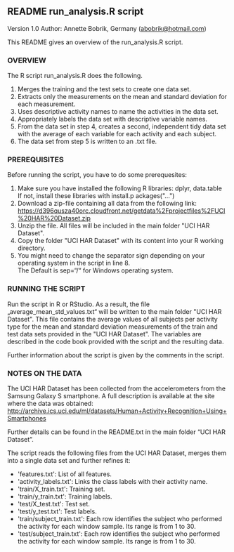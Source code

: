 ## README run_analysis.R script

Version 1.0
Author: Annette Bobrik, Germany (abobrik@hotmail.com)

This README gives an overview of the run_analysis.R script.

### OVERVIEW 

The R script run_analysis.R does the following.   
1.	Merges the training and the test sets to create one data set.  
2.	Extracts only the measurements on the mean and standard deviation for each measurement.   
3.	Uses descriptive activity names to name the activities in the data set.  
4.	Appropriately labels the data set with descriptive variable names.   
5.	From the data set in step 4, creates a second, independent tidy data set with the average 
	of each variable for each activity and each subject.  
6.	The data set from step 5 is written to an .txt file.  

### PREREQUISITES

Before running the script, you have to do some prerequesites:  
1.	Make sure you have installed the following R libraries: dplyr, data.table  
	If not, install these libraries with install.p ackages("...")  
2.	Download a zip-file containing all data from the following link:   
	https://d396qusza40orc.cloudfront.net/getdata%2Fprojectfiles%2FUCI%20HAR%20Dataset.zip   
3.	Unzip the file. All files will be included in the main folder "UCI HAR Dataset".   
4.	Copy the folder "UCI HAR Dataset" with its content into your R working directory.
5.	You might need to change the separator sign depending on your operating system in the script in line 8.  
	The Default is sep=“/“ for Windows operating system.  

### RUNNING THE SCRIPT

Run the script in R or RStudio. As a result, the file „average_mean_std_values.txt“ will be written to the main folder "UCI HAR Dataset".
This file contains the average values of all subjects per activity type for the mean and standard deviation measurements of the train and 
test data sets provided in the "UCI HAR Dataset". The variables are described in the code book provided with the script and the resulting data.

Further information about the script is given by the comments in the script.

### NOTES ON THE DATA
The UCI HAR Dataset has been collected from the accelerometers from the Samsung Galaxy S smartphone. A full description is available at the 
site where the data was obtained: http://archive.ics.uci.edu/ml/datasets/Human+Activity+Recognition+Using+Smartphones

Further details can be found in the README.txt in the main folder “UCI HAR Dataset”.

The script reads the following files from the UCI HAR Dataset, merges them into a single data set and further refines it:
- 'features.txt': List of all features.
- 'activity_labels.txt': Links the class labels with their activity name.
- 'train/X_train.txt': Training set.
- 'train/y_train.txt': Training labels.
- 'test/X_test.txt': Test set.
- 'test/y_test.txt': Test labels.
- 'train/subject_train.txt': Each row identifies the subject who performed the activity for each window sample. Its range is from 1 to 30.
- 'test/subject_train.txt': Each row identifies the subject who performed the activity for each window sample. Its range is from 1 to 30.


